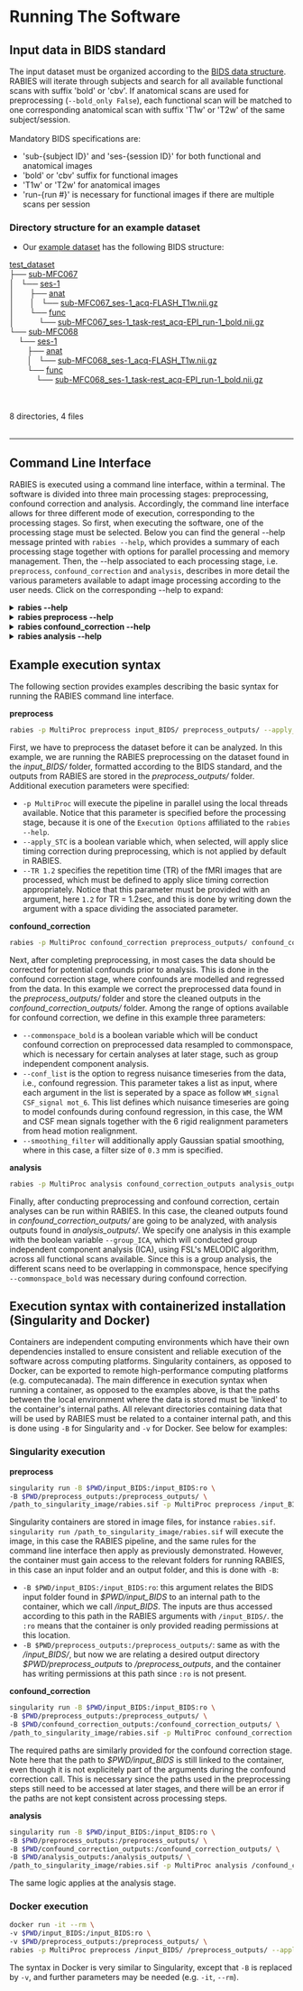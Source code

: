 # Running The Software

## Input data in BIDS standard

The input dataset must be organized according to the [BIDS data structure](https://bids.neuroimaging.io/). RABIES will iterate through subjects and search for all available functional scans with suffix 'bold' or 'cbv'. If anatomical scans are used for preprocessing (`--bold_only False`), each functional scan will be matched to one corresponding anatomical scan with suffix 'T1w' or 'T2w' of the same subject/session.
<br/>
<br/>
Mandatory BIDS specifications are:
* 'sub-{subject ID}' and 'ses-{session ID}' for both functional and anatomical images
* 'bold' or 'cbv' suffix for functional images
* 'T1w' or 'T2w' for anatomical images
* 'run-{run #}' is necessary for functional images if there are multiple scans per session

### Directory structure for an example dataset
* Our [example dataset](http://doi.org/10.5281/zenodo.3937697) has the following BIDS structure:

<!DOCTYPE html>
<html>
<head>
 <meta http-equiv="Content-Type" content="text/html; charset=UTF-8">
 <meta name="Author" content="Made by 'tree'">
 <meta name="GENERATOR" content="$Version: $ tree v1.7.0 (c) 1996 - 2014 by Steve Baker, Thomas Moore, Francesc Rocher, Florian Sesser, Kyosuke Tokoro $">
  <!--
  BODY { font-family : ariel, monospace, sans-serif; }
  P { font-weight: normal; font-family : ariel, monospace, sans-serif; color: black; background-color: transparent;}
  B { font-weight: normal; color: black; background-color: transparent;}
  A:visited { font-weight : normal; text-decoration : none; background-color : transparent; margin : 0px 0px 0px 0px; padding : 0px 0px 0px 0px; display: inline; }
  A:link    { font-weight : normal; text-decoration : none; margin : 0px 0px 0px 0px; padding : 0px 0px 0px 0px; display: inline; }
  A:hover   { color : #000000; font-weight : normal; text-decoration : underline; background-color : yellow; margin : 0px 0px 0px 0px; padding : 0px 0px 0px 0px; display: inline; }
  A:active  { color : #000000; font-weight: normal; background-color : transparent; margin : 0px 0px 0px 0px; padding : 0px 0px 0px 0px; display: inline; }
  .VERSION { font-size: small; font-family : arial, sans-serif; }
  .NORM  { color: black;  background-color: transparent;}
  .FIFO  { color: purple; background-color: transparent;}
  .CHAR  { color: yellow; background-color: transparent;}
  .DIR   { color: blue;   background-color: transparent;}
  .BLOCK { color: yellow; background-color: transparent;}
  .LINK  { color: aqua;   background-color: transparent;}
  .SOCK  { color: fuchsia;background-color: transparent;}
  .EXEC  { color: green;  background-color: transparent;}
  -->
</head>
<body>
	<p>
	<a href="test_dataset">test_dataset</a><br>
	├── <a href="test_dataset/sub-MFC067/">sub-MFC067</a><br>
	│   └── <a href="test_dataset/sub-MFC067/ses-1/">ses-1</a><br>
	│   &nbsp;&nbsp;&nbsp; ├── <a href="test_dataset/sub-MFC067/ses-1/anat/">anat</a><br>
	│   &nbsp;&nbsp;&nbsp; │   └── <a href="test_dataset/sub-MFC067/ses-1/anat/sub-MFC067_ses-1_acq-FLASH_T1w.nii.gz">sub-MFC067_ses-1_acq-FLASH_T1w.nii.gz</a><br>
	│   &nbsp;&nbsp;&nbsp; └── <a href="test_dataset/sub-MFC067/ses-1/func/">func</a><br>
	│   &nbsp;&nbsp;&nbsp; &nbsp;&nbsp;&nbsp; └── <a href="test_dataset/sub-MFC067/ses-1/func/sub-MFC067_ses-1_task-rest_acq-EPI_run-1_bold.nii.gz">sub-MFC067_ses-1_task-rest_acq-EPI_run-1_bold.nii.gz</a><br>
	└── <a href="test_dataset/sub-MFC068/">sub-MFC068</a><br>
	&nbsp;&nbsp;&nbsp; └── <a href="test_dataset/sub-MFC068/ses-1/">ses-1</a><br>
	&nbsp;&nbsp;&nbsp; &nbsp;&nbsp;&nbsp; ├── <a href="test_dataset/sub-MFC068/ses-1/anat/">anat</a><br>
	&nbsp;&nbsp;&nbsp; &nbsp;&nbsp;&nbsp; │   └── <a href="test_dataset/sub-MFC068/ses-1/anat/sub-MFC068_ses-1_acq-FLASH_T1w.nii.gz">sub-MFC068_ses-1_acq-FLASH_T1w.nii.gz</a><br>
	&nbsp;&nbsp;&nbsp; &nbsp;&nbsp;&nbsp; └── <a href="test_dataset/sub-MFC068/ses-1/func/">func</a><br>
	&nbsp;&nbsp;&nbsp; &nbsp;&nbsp;&nbsp; &nbsp;&nbsp;&nbsp; └── <a href="test_dataset/sub-MFC068/ses-1/func/sub-MFC068_ses-1_task-rest_acq-EPI_run-1_bold.nii.gz">sub-MFC068_ses-1_task-rest_acq-EPI_run-1_bold.nii.gz</a><br>
	<br><br>
	</p>
	<p>

8 directories, 4 files
	<br><br>
	</p>
	<hr>
</body>
</html>

## Command Line Interface

RABIES is executed using a command line interface, within a terminal. The software is divided into three main processing stages: preprocessing, confound correction and analysis. Accordingly, the command line interface allows for three different mode of execution, corresponding to the processing stages. So first, when executing the software, one of the processing stage must be selected. Below you can find the general --help message printed with `rabies --help`, which provides a summary of each processing stage together with options for parallel processing and memory management. Then, the --help associated to each processing stage, i.e. `preprocess`, `confound_correction` and `analysis`, describes in more detail the various parameters available to adapt image processing according to the user needs. Click on the corresponding --help to expand:

<details><summary><b>rabies --help</b></summary>
<p>

```
usage: rabies [-h] [-p {Linear,MultiProc,SGE,SGEGraph,PBS,LSF,SLURM,SLURMGraph}] [--local_threads LOCAL_THREADS] [--scale_min_memory SCALE_MIN_MEMORY] [--min_proc MIN_PROC]
              [--verbose VERBOSE]
              Processing stage ...

RABIES performs multiple stages of rodent fMRI image processing, including preprocessing, 
confound correction, simple analyses and data quality assessment.

optional arguments:
  -h, --help            show this help message and exit

Processing options:
  The RABIES workflow is seperated into three main processing stages: preprocessing, 
  confound correction and analysis. Outputs from the preprocessing provide the inputs for
  the subsequent confound correction, and finally analysis.

  Processing stage      Description
    preprocess          
                        Conducts preprocessing on an input dataset in BIDS format. Preprocessing includes 
                        motion realignment, susceptibility distortions correction through non-linear 
                        registration, alignment to commonspace, anatomical parcellation and evaluation of 
                        nuisance timecourses.
                        
    confound_correction
                        
                        Flexible options for confound correction are applied directly on preprocessing outputs
                        from RABIES to derive cleaned timeseries. Various correction strategies, if selected, are
                        applied in the following order, following best practices from human litterature:
                           #1 - Compute and apply frame censoring mask (from FD and/or DVARS thresholds)
                           #2 - Linear detrending of fMRI timeseries and nuisance regressors
                           #3 - Apply ICA-AROMA.
                           #4 - If frequency filtering and frame censoring are applied, simulate data in censored
                               timepoints using the Lomb-Scargle periodogram, as suggested in Power et al. (2014, 
                               Neuroimage), for both the fMRI timeseries and nuisance regressors prior to filtering.
                           #5 - As recommended in Lindquist et al. (2019, Human brain mapping), make the nuisance 
                               regressors orthogonal to the temporal frequency filter.
                           #6 - Apply highpass and/or lowpass filtering on the fMRI timeseries (with simulated 
                               timepoints).
                           #7 - Re-apply the frame censoring mask onto filtered fMRI timeseries and nuisance 
                               regressors, taking out the simulated timepoints. Edge artefacts from frequency 
                               filtering can also be removed as recommended in Power et al. (2014, Neuroimage).
                           #8 - Apply confound regression using the selected nuisance regressors (see --conf_list
                               options).
                           #9 - Standardize timeseries
                           #10 - Apply Gaussian spatial smoothing.
                        
    analysis            
                        Conduct simple resting-state functional connectivity (FC) analysis, or data quality
                        diagnosis, on cleaned timeseries after confound correction. Analysis options include
                        seed-based FC, whole-brain FC matrix, group-ICA and dual regression. --data_diagnosis
                        computes features of data quality at the individual scan and group levels, as in 
                        Desrosiers-Gregoire et al. (in prep)
                        

Execution Options:
  Options for parallel execution and memory management.

  -p {Linear,MultiProc,SGE,SGEGraph,PBS,LSF,SLURM,SLURMGraph}, --plugin {Linear,MultiProc,SGE,SGEGraph,PBS,LSF,SLURM,SLURMGraph}
                        Specify the nipype plugin for workflow execution.
                        Consult https://nipype.readthedocs.io/en/0.11.0/users/plugins.html for details.
                        (default: Linear)
                        
  --local_threads LOCAL_THREADS
                        For --plugin MultiProc, set the maximum number of processors run in parallel.
                        Defaults to number of CPUs.
                        (default: 12)
                        
  --scale_min_memory SCALE_MIN_MEMORY
                        For --plugin MultiProc, set the memory scaling factor attributed to nodes during
                        execution. Increase the scaling if memory crashes are reported.
                        (default: 1.0)
                        
  --min_proc MIN_PROC   For --plugin SGE/SGEGraph, scale the number of nodes attributed to jobs to
                        avoid memory crashes.
                        (default: 1)
                        
  --verbose VERBOSE     Set the verbose level. 0=WARNING, 1=INFO, 2 or above=DEBUG.
                        (default: 1)
```
</p>
</details>

<details><summary><b>rabies preprocess --help</b></summary>
<p>

```sh
usage: rabies preprocess [-h] [--bold_only] [--anat_autobox] [--bold_autobox] [--apply_despiking] [--HMC_option {intraSubjectBOLD,0,1,2,3}] [--apply_slice_mc] [--detect_dummy]
                         [--data_type {int16,int32,float32,float64}] [--anat_inho_cor_method {Rigid,Affine,SyN,no_reg,N4_reg,disable}]
                         [--bold_inho_cor_method {Rigid,Affine,SyN,no_reg,N4_reg,disable}] [--bold_inho_cor_otsu BOLD_INHO_COR_OTSU] [--atlas_reg_script {Rigid,Affine,SyN,no_reg}]
                         [--coreg_script {Rigid,Affine,SyN,no_reg}] [--commonspace_masking] [--coreg_masking] [--brain_extraction] [--fast_commonspace]
                         [--nativespace_resampling NATIVESPACE_RESAMPLING] [--commonspace_resampling COMMONSPACE_RESAMPLING] [--anatomical_resampling ANATOMICAL_RESAMPLING] [--apply_STC]
                         [--TR TR] [--tpattern {alt,seq}] [--anat_template ANAT_TEMPLATE] [--brain_mask BRAIN_MASK] [--WM_mask WM_MASK] [--CSF_mask CSF_MASK]
                         [--vascular_mask VASCULAR_MASK] [--labels LABELS]
                         bids_dir output_dir

positional arguments:
  bids_dir              The root folder of the BIDS-formated input data directory.
                        
  output_dir            the output path to drop outputs from major preprocessing steps.
                        

optional arguments:
  -h, --help            show this help message and exit
  --bold_only           Apply preprocessing with only EPI scans. Commonspace registration is executed directly using
                        the corrected EPI 3D reference images. The commonspace registration simultaneously applies
                        distortion correction, this option will produce only commonspace outputs.
                        (default: False)
                        
  --anat_autobox        Crops out extra space around the brain on the structural image using AFNI's 3dAutobox
                        https://afni.nimh.nih.gov/pub/dist/doc/program_help/3dAutobox.html.
                        (default: False)
                        
  --bold_autobox        Crops out extra space around the brain on the EPI image using AFNI's 3dAutobox
                        https://afni.nimh.nih.gov/pub/dist/doc/program_help/3dAutobox.html.
                        (default: False)
                        
  --apply_despiking     Applies AFNI's 3dDespike https://afni.nimh.nih.gov/pub/dist/doc/program_help/3dDespike.html.
                        (default: False)
                        
  --HMC_option {intraSubjectBOLD,0,1,2,3}
                        Select an option for head motion realignment among the pre-built options from
                        https://github.com/ANTsX/ANTsR/blob/master/R/ants_motion_estimation.R.
                        (default: intraSubjectBOLD)
                        
  --apply_slice_mc      Whether to apply a slice-specific motion correction after initial volumetric HMC. This can 
                        correct for interslice misalignment resulting from within-TR motion. With this option, 
                        motion corrections and the subsequent resampling from registration are applied sequentially
                        since the 2D slice registrations cannot be concatenate with 3D transforms. 
                        (default: False)
                        
  --detect_dummy        Detect and remove initial dummy volumes from the EPI, and generate a reference EPI based on
                        these volumes if detected. Dummy volumes will be removed from the output preprocessed EPI.
                        (default: False)
                        
  --data_type {int16,int32,float32,float64}
                        Specify data format outputs to control for file size.
                        (default: float32)
                        

Registration Options:
  Customize registration operations and troubleshoot registration failures.
  *** Rigid: conducts only rigid registration.
  *** Affine: conducts Rigid then Affine registration.
  *** SyN: conducts Rigid, Affine then non-linear registration.
  *** no_reg: skip registration.

  --anat_inho_cor_method {Rigid,Affine,SyN,no_reg,N4_reg,disable}
                        Select a registration type for masking during inhomogeneity correction of the structural 
                        image. 
                        *** N4_reg: previous correction script prior to version 0.3.1.
                        *** disable: disables the inhomogeneity correction.
                        (default: SyN)
                        
  --bold_inho_cor_method {Rigid,Affine,SyN,no_reg,N4_reg,disable}
                        Select a registration type for masking during inhomogeneity correction of the EPI.
                        *** N4_reg: previous correction script prior to version 0.3.1.
                        *** disable: disables the inhomogeneity correction.
                        (default: Rigid)
                        
  --bold_inho_cor_otsu BOLD_INHO_COR_OTSU
                        The inhomogeneity correction script necessitates an initial correction with a Otsu
                        masking strategy (prior to registration of an anatomical mask). This option sets the 
                        Otsu threshold level to capture the right intensity distribution.
                        (default: 2)
                        
  --atlas_reg_script {Rigid,Affine,SyN,no_reg}
                        Specify a registration script for alignment of the dataset-generated unbiased template 
                        to the commonspace atlas.
                        (default: SyN)
                        
  --coreg_script {Rigid,Affine,SyN,no_reg}
                        Specify the registration script for cross-modal alignment between the EPI and structural
                        images. This operation is responsible for correcting EPI susceptibility distortions.
                        (default: SyN)
                        
  --commonspace_masking
                        Combine masks derived from the inhomogeneity correction step to support registration 
                        during the generation of the unbiased template, and then during atlas registration. 
                        (default: False)
                        
  --coreg_masking       Use the mask from the EPI inhomogeneity correction step to support registration to the
                        structural image.
                        (default: False)
                        
  --brain_extraction    If using --commonspace_masking and/or --coreg_masking, this option will conduct brain
                        extractions prior to registration based on the initial mask during inhomogeneity
                        correction. This will enhance brain edge-matching, but requires good quality masks.
                        (default: False)
                        
  --fast_commonspace    Skip the generation of a dataset-generated unbiased template, and instead, register each
                        anatomical scan independently directly onto the commonspace atlas, using the
                        --atlas_reg_script registration. This option can be faster, but may decrease the quality
                        of alignment between subjects.(default: False)
                        

Resampling Options:
  The following options allow to resample the voxel dimensions for the preprocessed EPIs
  or for the anatomical images during registration.
  The resampling syntax must be 'dim1xdim2xdim3' (in mm), follwing the RAS axis convention
  (dim1=Right-Left, dim2=Anterior-Posterior, dim3=Superior-Inferior). If 'inputs_defined'
  is provided instead of axis dimensions, the original dimensions are preserved.

  --nativespace_resampling NATIVESPACE_RESAMPLING
                        Can specify a resampling dimension for the nativespace fMRI outputs.
                        (default: inputs_defined)
                        
  --commonspace_resampling COMMONSPACE_RESAMPLING
                        Can specify a resampling dimension for the commonspace fMRI outputs.
                        (default: inputs_defined)
                        
  --anatomical_resampling ANATOMICAL_RESAMPLING
                        
                        This specifies resampling dimensions for the anatomical registration targets. By 
                        default, images are resampled to isotropic resolution based on the smallest dimension
                        among the provided anatomical images (EPI images instead if --bold_only is True). 
                        Increasing voxel resampling size will increase registration speed at the cost of 
                        accuracy.
                        (default: inputs_defined)
                        

STC Options:
  Specify Slice Timing Correction (STC) info that is fed to AFNI's 3dTshift
  (https://afni.nimh.nih.gov/pub/dist/doc/program_help/3dTshift.html). The STC is applied
  in the anterior-posterior orientation, and thus RABIES assumes slices were acquired in
  this direction.

  --apply_STC           Select this option to apply the STC step.
                        (default: False)
                        
  --TR TR               Specify repetition time (TR) in seconds. (e.g. --TR 1.2)
                        (default: auto)
                        
  --tpattern {alt,seq}  Specify if interleaved ('alt') or sequential ('seq') acquisition.
                        (default: alt)
                        

Template Files:
  Specify commonspace template and associated mask/label files. By default, RABIES
  provides the mouse DSURQE atlas
  https://wiki.mouseimaging.ca/display/MICePub/Mouse+Brain+Atlases.

  --anat_template ANAT_TEMPLATE
                        Anatomical file for the commonspace atlas.
                        (default: /home/gabriel/.local/share/rabies/DSURQE_40micron_average.nii.gz)
                        
  --brain_mask BRAIN_MASK
                        Brain mask aligned with the template.
                        (default: /home/gabriel/.local/share/rabies/DSURQE_40micron_mask.nii.gz)
                        
  --WM_mask WM_MASK     White matter mask aligned with the template.
                        (default: /home/gabriel/.local/share/rabies/DSURQE_40micron_eroded_WM_mask.nii.gz)
                        
  --CSF_mask CSF_MASK   CSF mask aligned with the template.
                        (default: /home/gabriel/.local/share/rabies/DSURQE_40micron_eroded_CSF_mask.nii.gz)
                        
  --vascular_mask VASCULAR_MASK
                        Can provide a mask of major blood vessels to compute associated nuisance timeseries.
                        The default mask was generated by applying MELODIC ICA and selecting the resulting 
                        component mapping onto major brain vessels.
                        (default: /home/gabriel/.local/share/rabies/vascular_mask.nii.gz)
                        
  --labels LABELS       Labels file providing the atlas anatomical annotations.
                        (default: /home/gabriel/.local/share/rabies/DSURQE_40micron_labels.nii.gz)
```

</p>
</details>

<details><summary><b>rabies confound_correction --help</b></summary>
<p>

```sh
usage: rabies confound_correction [-h] [--read_datasink] [--nativespace_analysis] [--TR TR] [--highpass HIGHPASS] [--lowpass LOWPASS] [--edge_cutoff EDGE_CUTOFF]
                                  [--smoothing_filter SMOOTHING_FILTER] [--run_aroma] [--aroma_dim AROMA_DIM] [--aroma_random_seed AROMA_RANDOM_SEED]
                                  [--conf_list [{WM_signal,CSF_signal,vascular_signal,global_signal,aCompCor,mot_6,mot_24,mean_FD} ...]] [--FD_censoring]
                                  [--FD_threshold FD_THRESHOLD] [--DVARS_censoring] [--minimum_timepoint MINIMUM_TIMEPOINT] [--standardize]
                                  [--timeseries_interval TIMESERIES_INTERVAL]
                                  preprocess_out output_dir

positional arguments:
  preprocess_out        path to RABIES preprocessing output directory.
                        
  output_dir            path for confound correction output directory.
                        

optional arguments:
  -h, --help            show this help message and exit
  --read_datasink       
                        Choose this option to read preprocessing outputs from datasinks instead of the saved 
                        preprocessing workflow graph. This allows to run confound correction without having 
                        available RABIES preprocessing folders, but the targetted datasink folders must follow the
                        structure of RABIES preprocessing.
                        (default: False)
                        
  --nativespace_analysis
                        Conduct confound correction and analysis in native space.
                        (default: False)
                        
  --TR TR               Specify repetition time (TR) in seconds. (e.g. --TR 1.2)
                        (default: auto)
                        
  --highpass HIGHPASS   Specify highpass filter frequency.
                        (default: None)
                        
  --lowpass LOWPASS     Specify lowpass filter frequency.
                        (default: None)
                        
  --edge_cutoff EDGE_CUTOFF
                        Specify the number of seconds to cut at beginning and end of acquisition if applying a
                        frequency filter. Frequency filters generate edge effects at begining and end of the
                        timeseries. We recommend to cut those timepoints (around 30sec at both end for 0.01Hz 
                        highpass.).
                        (default: 0)
                        
  --smoothing_filter SMOOTHING_FILTER
                        Specify filter size in mm for spatial smoothing. Will apply nilearn's function 
                        https://nilearn.github.io/modules/generated/nilearn.image.smooth_img.html
                        (default: None)
                        
  --run_aroma           Whether to run ICA-AROMA or not. The original classifier (Pruim et al. 2015) was modified
                        to incorporate rodent-adapted masks and classification hyperparameters.
                        (default: False)
                        
  --aroma_dim AROMA_DIM
                        Specify a pre-determined number of MELODIC components to derive for ICA-AROMA.
                        (default: 0)
                        
  --aroma_random_seed AROMA_RANDOM_SEED
                        For reproducibility, this option sets a fixed random seed for MELODIC.
                        (default: 1)
                        
  --conf_list [{WM_signal,CSF_signal,vascular_signal,global_signal,aCompCor,mot_6,mot_24,mean_FD} ...]
                        Select list of nuisance regressors that will be applied on voxel timeseries, i.e., confound
                        regression.
                        *** WM/CSF/vascular/global_signal: correspond to mean signal from WM/CSF/vascular/brain 
                           masks.
                        *** mot_6: 6 rigid head motion correction parameters.
                        *** mot_24: mot_6 + their temporal derivative, then all 12 parameters squared, as in 
                           Friston et al. (1996, Magnetic Resonance in Medicine).
                        *** aCompCor: method from Muschelli et al. (2014, Neuroimage), where component timeseries
                           are obtained using PCA, conducted on the combined WM and CSF masks voxel timeseries. 
                           Components adding up to 50 percent of the variance are included.
                        *** mean_FD: the mean framewise displacement timecourse.
                        (default: [])
                        
  --FD_censoring        Apply frame censoring based on a framewise displacement threshold (i.e.scrubbing).
                        The frames that exceed the given threshold, together with 1 back and 2 forward frames
                        will be masked out, as in Power et al. (2012, Neuroimage).
                        (default: False)
                        
  --FD_threshold FD_THRESHOLD
                        --FD_censoring threshold in mm.
                        (default: 0.05)
                        
  --DVARS_censoring     Whether to remove timepoints that present outlier values on the DVARS metric (temporal
                        derivative of global signal). This method will censor timepoints until the distribution
                        of DVARS values across time does not contain outliers values above or below 2.5 standard
                        deviations.
                        (default: False)
                        
  --minimum_timepoint MINIMUM_TIMEPOINT
                        Can set a minimum number of timepoints remaining after frame censoring. If the threshold
                        is not met, an empty file is generated and the scan is not considered in further steps.
                        (default: 3)
                        
  --standardize         Whether to standardize timeseries (z-scoring).
                        (default: False)
                        
  --timeseries_interval TIMESERIES_INTERVAL
                        Before confound correction, can crop the timeseries within a specific interval.
                        e.g. '0,80' for timepoint 0 to 80.
                        (default: all)
```

</p>
</details>


<details><summary><b>rabies analysis --help</b></summary>
<p>

```sh
usage: rabies analysis [-h] [--scan_list [SCAN_LIST ...]] [--prior_maps PRIOR_MAPS] [--prior_bold_idx [PRIOR_BOLD_IDX ...]] [--prior_confound_idx [PRIOR_CONFOUND_IDX ...]]
                       [--data_diagnosis] [--seed_list [SEED_LIST ...]] [--seed_prior_list [SEED_PRIOR_LIST ...]] [--FC_matrix] [--ROI_type {parcellated,voxelwise}]
                       [--group_ICA] [--dim DIM] [--melodic_random_seed MELODIC_RANDOM_SEED] [--DR_ICA] [--dual_ICA DUAL_ICA]
                       confound_correction_out output_dir

positional arguments:
  confound_correction_out
                        path to RABIES confound correction output directory.
                        
  output_dir            path for analysis outputs.
                        

optional arguments:
  -h, --help            show this help message and exit
  --scan_list [SCAN_LIST ...]
                        This option offers to run the analysis on a subset of the scans. The scans are selected by
                        providing the full path to the corresponding EPI file in the input BIDS folder. The list 
                        of scan can be specified manually as a list of file name '--scan_list scan1.nii.gz 
                        scan2.nii.gz ...' or the files can be imbedded into a .txt file with one filename per row.
                        By default, 'all' will use all the scans previously processed.
                        (default: ['all'])
                        
  --prior_maps PRIOR_MAPS
                        Provide a 4D nifti image with a series of spatial priors representing common sources of
                        signal (e.g. ICA components from a group-ICA run). This 4D prior map file will be used for 
                        Dual regression, Dual ICA and --data_diagnosis. The RABIES default corresponds to a MELODIC 
                        run on a combined group of anesthetized-ventilated and awake mice. Confound correction 
                        consisted of highpass at 0.01 Hz, FD censoring at 0.03mm, DVARS censoring, and 
                        mot_6,WM_signal,CSF_signal as regressors.
                        (default: /home/gabriel/.local/share/rabies/melodic_IC.nii.gz)
                        
  --prior_bold_idx [PRIOR_BOLD_IDX ...]
                        Specify the indices for the priors corresponding to BOLD sources from --prior_maps. These will
                        be fitted during Dual ICA and provide the BOLD components during --data_diagnosis.
                        (default: [5, 12, 19])
                        
  --prior_confound_idx [PRIOR_CONFOUND_IDX ...]
                        Specify the indices for the confound components from --prior_maps. This is pertinent for the
                        --data_diagnosis outputs.
                        (default: [0, 1, 2, 6, 7, 8, 9, 10, 11, 13, 14, 21, 22, 24, 26, 28, 29])
                        
  --data_diagnosis      This option carries out the spatiotemporal diagnosis as described in Desrosiers-Gregoire et al. 
                        The diagnosis generates key temporal and spatial features both at the scan level and the group
                        level, allowing the identification of sources of confounds and data quality issues. We recommend 
                        using this data diagnosis workflow, more detailed in the publication, to improve the control for 
                        data quality issues and prevent the corruptions of analysis outputs.
                        (default: False)
                        
  --seed_list [SEED_LIST ...]
                        Can provide a list of Nifti files providing a mask for an anatomical seed, which will be used
                        to evaluate seed-based connectivity maps using on Pearson's r. Each seed must consist of 
                        a binary mask representing the ROI in commonspace.
                        (default: [])
                        
  --seed_prior_list [SEED_PRIOR_LIST ...]
                        For analysis QC of seed-based FC during --data_diagnosis, prior network maps are required for 
                        each seed provided in --seed_list. Provide the list of prior files in matching order of the 
                        --seed_list arguments to match corresponding seed maps.
                        (default: [])
                        
  --FC_matrix           Compute whole-brain connectivity matrices using Pearson's r between ROI timeseries.
                        (default: False)
                        
  --ROI_type {parcellated,voxelwise}
                        Define ROIs for --FC_matrix between 'parcellated' from the provided atlas during preprocessing,
                        or 'voxelwise' to derive the correlations between every voxel.(default: parcellated)
                        
  --DR_ICA              Conduct dual regression on each subject timeseries, using the priors from --prior_maps. The
                        linear coefficients from both the first and second regressions will be provided as outputs.
                        Requires that confound correction was conducted on commonspace outputs.
                        (default: False)
                        
  --dual_ICA DUAL_ICA   Option for performing a Dual ICA. Specify how many subject-specific sources to compute 
                        during dual ICA. Dual ICA will provide a fit for each --prior_bold_idx from --prior_maps.
                        (default: 0)
                        

Group ICA:
  Options for performing group-ICA using FSL's MELODIC on the whole dataset cleaned timeseries.
  Note that confound correction must have been conducted on commonspace outputs.

  --group_ICA           Perform group-ICA.
                        (default: False)
                        
  --dim DIM             Derive a fixed number of ICA components during group-ICA. The default uses an automatic 
                        estimation.
                        (default: 0)
                        
  --melodic_random_seed MELODIC_RANDOM_SEED
                        For reproducibility, can manually set a random seed for MELODIC. 
                        (default: 1)
```

</p>
</details>


## Example execution syntax
The following section provides examples describing the basic syntax for running the RABIES command line interface.


**preprocess**
```sh
rabies -p MultiProc preprocess input_BIDS/ preprocess_outputs/ --apply_STC --TR 1.2
```
First, we have to preprocess the dataset before it can be analyzed. In this example, we are running the RABIES preprocessing on the dataset found in the *input_BIDS/* folder, formatted according to the BIDS standard, and the outputs from RABIES are stored in the *preprocess_outputs/* folder. Additional execution parameters were specified: 
* `-p MultiProc` will execute the pipeline in parallel using the local threads available. Notice that this parameter is specified before the processing stage, because it is one of the `Execution Options` affiliated to the `rabies --help`.
* `--apply_STC` is a boolean variable which, when selected, will apply slice timing correction during preprocessing, which is not applied by default in RABIES.
* `--TR 1.2` specifies the repetition time (TR) of the fMRI images that are processed, which must be defined to apply slice timing correction appropriately. Notice that this parameter must be provided with an argument, here `1.2` for TR = 1.2sec, and this is done by writing down the argument with a space dividing the associated parameter.

**confound_correction**
```sh
rabies -p MultiProc confound_correction preprocess_outputs/ confound_correction_outputs/ --commonspace_bold --conf_list WM_signal CSF_signal vascular_signal mot_6 --smoothing_filter 0.3 
```
Next, after completing preprocessing, in most cases the data should be corrected for potential confounds prior to analysis. This is done in the confound correction stage, where confounds are modelled and regressed from the data. In this example we correct the preprocessed data found in the *preprocess_outputs/* folder and store the cleaned outputs in the *confound_correction_outputs/* folder. Among the range of options available for confound correction, we define in this example three parameters:
* `--commonspace_bold` is a boolean variable which will be conduct confound correction on preprocessed data resampled to commonspace, which is necessary for certain analyses at later stage, such as group independent component analysis.
* `--conf_list` is the option to regress nuisance timeseries from the data, i.e., confound regression. This parameter takes a list as input, where each argument in the list is seperated by a space as follow `WM_signal CSF_signal mot_6`. This list defines which nuisance timeseries are going to model confounds during confound regression, in this case, the WM and CSF mean signals together with the 6 rigid realignment parameters from head motion realignment.
* `--smoothing_filter` will additionally apply Gaussian spatial smoothing, where in this case, a filter size of `0.3` mm is specified.

**analysis**
```sh
rabies -p MultiProc analysis confound_correction_outputs analysis_outputs/ --group_ICA
```
Finally, after conducting preprocessing and confound correction, certain analyses can be run within RABIES. In this case, the cleaned outputs found in *confound_correction_outputs/* are going to be analyzed, with analysis outputs found in *analysis_outputs/*. We specify one analysis in this example with the boolean variable `--group_ICA`, which will conducted group independent component analysis (ICA), using FSL's MELODIC algorithm, across all functional scans available. Since this is a group analysis, the different scans need to be overlapping in commonspace, hence specifying `--commonspace_bold` was necessary during confound correction.

## Execution syntax with containerized installation (Singularity and Docker)

Containers are independent computing environments which have their own dependencies installed to ensure consistent and reliable
execution of the software across computing platforms. Singularity containers, as opposed to Docker, can be exported to remote high-performance computing platforms (e.g. computecanada). The main difference in execution syntax when running a container, as opposed to the examples above, is that the paths between the local environment where the data is stored must be 'linked' to the container's internal paths. All relevant directories containing data that will be used by RABIES must be related to a container internal path, and this is done using `-B` for Singularity and `-v` for Docker. See below for examples:

### Singularity execution

**preprocess**
```sh
singularity run -B $PWD/input_BIDS:/input_BIDS:ro \
-B $PWD/preprocess_outputs:/preprocess_outputs/ \
/path_to_singularity_image/rabies.sif -p MultiProc preprocess /input_BIDS/ /preprocess_outputs/ --apply_STC --TR 1.2
```
Singularity containers are stored in image files, for instance `rabies.sif`. `singularity run /path_to_singularity_image/rabies.sif` will execute the image, in this case the RABIES pipeline, and the same rules for the command line interface then apply as previously demonstrated. However, the container must gain access to the relevant folders for running RABIES, in this case an input folder and an output folder, and this is done with `-B`:
* `-B $PWD/input_BIDS:/input_BIDS:ro`: this argument relates the BIDS input folder found in *$PWD/input_BIDS* to an internal path to the container, which we call */input_BIDS*. The inputs are thus accessed according to this path in the RABIES arguments with `/input_BIDS/`. the `:ro` means that the container is only provided reading permissions at this location.
* `-B $PWD/preprocess_outputs:/preprocess_outputs/`: same as with the */input_BIDS/*, but now we are relating a desired output directory *$PWD/preprocess_outputs* to */preprocess_outputs*, and the container has writing permissions at this path since `:ro` is not present.


**confound_correction**
```sh
singularity run -B $PWD/input_BIDS:/input_BIDS:ro \
-B $PWD/preprocess_outputs:/preprocess_outputs/ \
-B $PWD/confound_correction_outputs:/confound_correction_outputs/ \
/path_to_singularity_image/rabies.sif -p MultiProc confound_correction /preprocess_outputs/ /confound_correction_outputs/ --commonspace_bold --conf_list WM_signal CSF_signal vascular_signal mot_6 --smoothing_filter 0.3 
```
The required paths are similarly provided for the confound correction stage. Note here that the path to *$PWD/input_BIDS* is still linked to the container, even though it is not explicitely part of the arguments during the confound correction call. This is necessary since the paths used in the preprocessing steps still need to be accessed at later stages, and there will be an error if the paths are not kept consistent across processing steps.

**analysis**
```sh
singularity run -B $PWD/input_BIDS:/input_BIDS:ro \
-B $PWD/preprocess_outputs:/preprocess_outputs/ \
-B $PWD/confound_correction_outputs:/confound_correction_outputs/ \
-B $PWD/analysis_outputs:/analysis_outputs/ \
/path_to_singularity_image/rabies.sif -p MultiProc analysis /confound_correction_outputs /analysis_outputs/ --group_ICA
```
The same logic applies at the analysis stage.
<br/>

### Docker execution
```sh
docker run -it --rm \
-v $PWD/input_BIDS:/input_BIDS:ro \
-v $PWD/preprocess_outputs:/preprocess_outputs/ \
rabies -p MultiProc preprocess /input_BIDS/ /preprocess_outputs/ --apply_STC --TR 1.2
```
The syntax in Docker is very similar to Singularity, except that `-B` is replaced by `-v`, and further parameters may be needed (e.g. `-it`, `--rm`).


